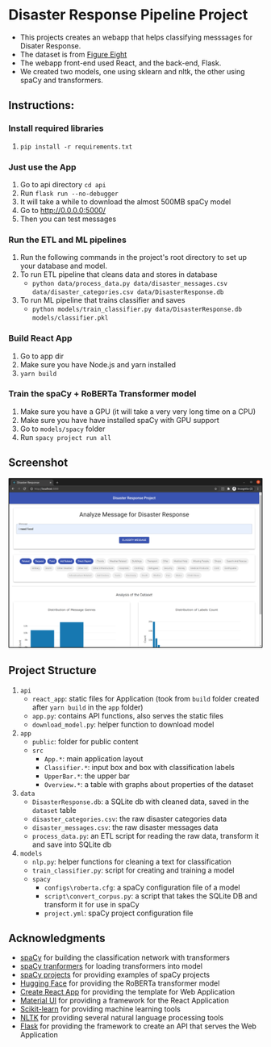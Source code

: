 # Disaster Response Pipeline Project

- This projects creates an webapp that helps classifying messsages for Disater Response.
- The dataset is from [Figure Eight](https://appen.com/datasets/combined-disaster-response-data/)
- The webapp front-end used React, and the back-end, Flask.
- We created two models, one using sklearn and nltk, the other using spaCy and transformers.

## Instructions:

### Install required libraries

1. `pip install -r requirements.txt`

### Just use the App

1. Go to api directory `cd api`
2. Run `flask run --no-debugger`
3. It will take a while to download the almost 500MB spaCy model
4. Go to http://0.0.0.0:5000/
5. Then you can test messages

### Run the ETL and ML pipelines

1. Run the following commands in the project's root directory to set up your database and model.
2. To run ETL pipeline that cleans data and stores in database
   - `python data/process_data.py data/disaster_messages.csv data/disaster_categories.csv data/DisasterResponse.db`
3. To run ML pipeline that trains classifier and saves
   - `python models/train_classifier.py data/DisasterResponse.db models/classifier.pkl`

### Build React App

1. Go to app dir
2. Make sure you have Node.js and yarn installed
3. `yarn build`

### Train the spaCy + RoBERTa Transformer model

1. Make sure you have a GPU (it will take a very very long time on a CPU)
2. Make sure you have have installed spaCy with GPU support
3. Go to `models/spacy` folder
4. Run `spacy project run all`

## Screenshot

![WebApp](screenshots/disaster_response_1.png?raw=true)

## Project Structure
1. `api`
   - `react_app`: static files for Application (took from `build` folder created after `yarn build` in the `app` folder)
   - `app.py`: contains API functions, also serves the static files
   - `download_model.py`: helper function to download model
2. `app`
   - `public`: folder for public content
   - `src`
      - `App.*`: main application layout
      - `Classifier.*`: input box and box with classification labels
      - `UpperBar.*`: the upper bar
      - `Overview.*`: a table with graphs about properties of the dataset
3. `data`
   - `DisasterResponse.db`: a SQLite db with cleaned data, saved in the `dataset` table
   - `disaster_categories.csv`: the raw disaster categories data
   - `disaster_messages.csv`: the raw disaster messages data
   - `process_data.py`: an ETL script for reading the raw data, transform it and save into SQLite db
4. `models`
   - `nlp.py`: helper functions for cleaning a text for classification
   - `train_classifier.py`: script for creating and training a model
   - `spacy`
      - `configs\roberta.cfg`: a spaCy configuration file of a model
      - `script\convert_corpus.py`: a script that takes the SQLite DB and transform it for use in spaCy
      - `project.yml`: spaCy project configuration file
   

## Acknowledgments
- [spaCy](https://spacy.io) for building the classification network with transformers
- [spaCy tranformers](https://github.com/explosion/spacy-transformers) for loading transformers into model
- [spaCy projects](https://github.com/explosion/projects) for providing examples of spaCy projects
- [Hugging Face](https://huggingface.co/roberta-base) for providing the RoBERTa transformer model
- [Create React App](https://github.com/facebook/create-react-app) for providing the template for Web Application
- [Material UI](https://material-ui.com) for providing a framework for the React Application
- [Scikit-learn](https://scikit-learn.org/stable/) for providing machine learning tools
- [NLTK](https://www.nltk.org) for providing several natural language processing tools
- [Flask](https://flask.palletsprojects.com/) for providing the framework to create an API that serves the Web Application

